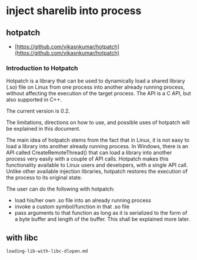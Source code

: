 # inject sharelib into process

## hotpatch

- [https://github.com/vikasnkumar/hotpatch](https://github.com/vikasnkumar/hotpatch)


### Introduction to Hotpatch

Hotpatch is a library that can be used to dynamically load a shared library
(.so) file on Linux from one process into another already running process,
without affecting the execution of the target process. The API is a C API, but
also supported in C++.

The current version is 0.2.

The limitations, directions on how to use, and possible uses of hotpatch will be
explained in this document.

The main idea of hotpatch stems from the fact that in Linux, it is not easy to
load a library into another already running process. In Windows, there is an API
called CreateRemoteThread() that can load a library into another process very
easily with a couple of API calls. Hotpatch makes this functionality available
to Linux users and developers, with a single API call. Unlike other available
injection libraries, hotpatch restores the execution of the process to its
original state.

The user can do the following with hotpatch:
- load his/her own .so file into an already running process
- invoke a custom symbol/function in that .so file
- pass arguments to that function as long as it is serialized to the form of a
  byte buffer and length of the buffer. This shall be explained more later.



## with libc
```{toctree}
loading-lib-with-libc-dlopen.md
```